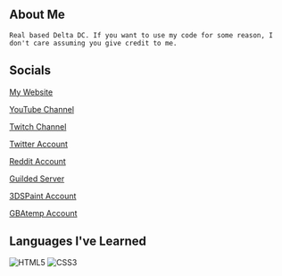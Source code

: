 ## About Me

```
Real based Delta DC. If you want to use my code for some reason, I don't care assuming you give credit to me.
```

## Socials

[My Website](https://dc-blog.neocities.org)

[YouTube Channel](https://youtube.com/DigitalCheese)

[Twitch Channel](https://twitch.tv/digital_cheese)

[Twitter Account](https://twitter.com/DigitalCheeseYT)

[Reddit Account](https://reddit.com/u/Digital_CheeseYT)

[Guilded Server](https://guilded.gg/TDK)

[3DSPaint Account](https://3dspaint.com/member/?id=150961)

[GBAtemp Account](https://gbatemp.net/members/561266/)

## Languages I've Learned

![HTML5](https://user-images.githubusercontent.com/97138334/208735972-e58c2d7a-942f-4eac-aa53-66d248789c5f.png)
![CSS3](https://user-images.githubusercontent.com/97138334/208736007-c0e7d82b-d6ed-4094-beb4-5d351af0a346.png)
